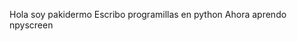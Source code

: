 Hola soy pakidermo
Escribo programillas en python
Ahora aprendo npyscreen

<!---
pakidermo/pakidermo is a ✨ special ✨ repository because its `README.md` (this file) appears on your GitHub profile.
You can click the Preview link to take a look at your changes.
--->
